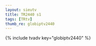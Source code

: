 ```yaml
--- 
layout: sieutv
title: TR2440 s1
tags: [TRtv]
thumb_re: globiptv2440
---
```

{% include tvadv key="globiptv2440" %} 
